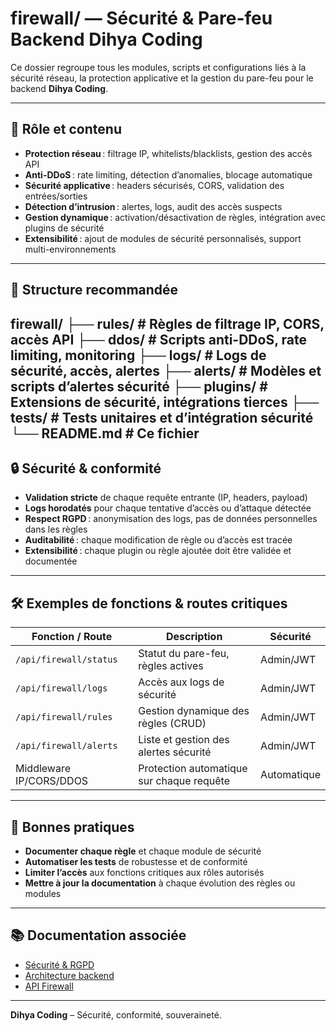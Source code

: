 # firewall/ — Sécurité & Pare-feu Backend Dihya Coding

Ce dossier regroupe tous les modules, scripts et configurations liés à la sécurité réseau, la protection applicative et la gestion du pare-feu pour le backend **Dihya Coding**.

---

## 🧩 Rôle et contenu

- **Protection réseau** : filtrage IP, whitelists/blacklists, gestion des accès API
- **Anti-DDoS** : rate limiting, détection d’anomalies, blocage automatique
- **Sécurité applicative** : headers sécurisés, CORS, validation des entrées/sorties
- **Détection d’intrusion** : alertes, logs, audit des accès suspects
- **Gestion dynamique** : activation/désactivation de règles, intégration avec plugins de sécurité
- **Extensibilité** : ajout de modules de sécurité personnalisés, support multi-environnements

---

## 📁 Structure recommandée
firewall/ ├── rules/ # Règles de filtrage IP, CORS, accès API ├── ddos/ # Scripts anti-DDoS, rate limiting, monitoring ├── logs/ # Logs de sécurité, accès, alertes ├── alerts/ # Modèles et scripts d’alertes sécurité ├── plugins/ # Extensions de sécurité, intégrations tierces ├── tests/ # Tests unitaires et d’intégration sécurité └── README.md # Ce fichier
---

## 🔒 Sécurité & conformité

- **Validation stricte** de chaque requête entrante (IP, headers, payload)
- **Logs horodatés** pour chaque tentative d’accès ou d’attaque détectée
- **Respect RGPD** : anonymisation des logs, pas de données personnelles dans les règles
- **Auditabilité** : chaque modification de règle ou d’accès est tracée
- **Extensibilité** : chaque plugin ou règle ajoutée doit être validée et documentée

---

## 🛠️ Exemples de fonctions & routes critiques

| Fonction / Route                | Description                                 | Sécurité           |
|---------------------------------|---------------------------------------------|--------------------|
| `/api/firewall/status`          | Statut du pare-feu, règles actives          | Admin/JWT          |
| `/api/firewall/logs`            | Accès aux logs de sécurité                  | Admin/JWT          |
| `/api/firewall/rules`           | Gestion dynamique des règles (CRUD)         | Admin/JWT          |
| `/api/firewall/alerts`          | Liste et gestion des alertes sécurité       | Admin/JWT          |
| Middleware IP/CORS/DDOS         | Protection automatique sur chaque requête   | Automatique        |

---

## 📝 Bonnes pratiques

- **Documenter chaque règle** et chaque module de sécurité
- **Automatiser les tests** de robustesse et de conformité
- **Limiter l’accès** aux fonctions critiques aux rôles autorisés
- **Mettre à jour la documentation** à chaque évolution des règles ou modules

---

## 📚 Documentation associée

- [Sécurité & RGPD](../../SECURITY.md)
- [Architecture backend](../../docs/architecture.md)
- [API Firewall](../../docs/openapi.yaml)

---

**Dihya Coding** – Sécurité, conformité, souveraineté.